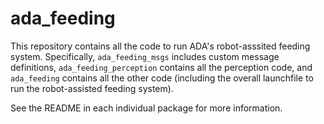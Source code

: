 # ada_feeding

This repository contains all the code to run ADA's robot-asssited feeding system. Specifically, `ada_feeding_msgs` includes custom message definitions, `ada_feeding_perception` contains all the perception code, and `ada_feeding` contains all the other code (including the overall launchfile to run the robot-assisted feeding system).

See the README in each individual package for more information.